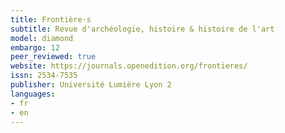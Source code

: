 ```yaml
---
title: Frontière·s
subtitle: Revue d'archéologie, histoire & histoire de l'art
model: diamond
embargo: 12
peer_reviewed: true
website: https://journals.openedition.org/frontieres/
issn: 2534-7535
publisher: Université Lumière Lyon 2
languages:
- fr
- en
---
```

